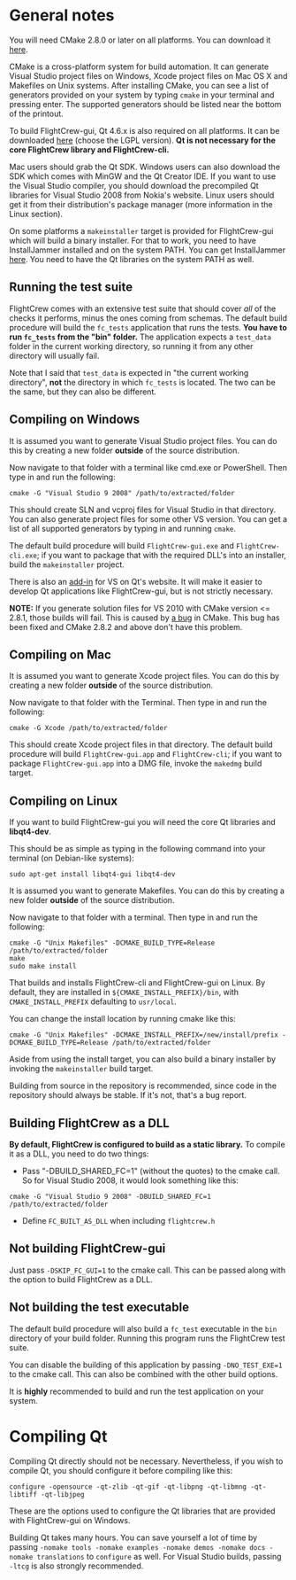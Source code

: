 # General notes #

You will need CMake 2.8.0 or later on all platforms. You can download it [here](http://www.cmake.org/cmake/resources/software.html).

CMake is a cross-platform system for build automation. It can
generate Visual Studio project files on Windows, Xcode project files
on Mac OS X and Makefiles on Unix systems. After installing CMake,
you can see a list of generators provided on your system by typing
`cmake` in your terminal and pressing enter. The supported generators
should be listed near the bottom of the printout.

To build FlightCrew-gui, Qt 4.6.x is also required on all platforms. It can be downloaded [here](http://qt.nokia.com/downloads) (choose the LGPL version). **Qt is not necessary for the core FlightCrew library and FlightCrew-cli.**

Mac users should grab the Qt SDK. Windows users can also download the
SDK which comes with MinGW and the Qt Creator IDE. If you want to use
the Visual Studio compiler, you should download the precompiled Qt libraries for Visual Studio 2008 from Nokia's website. Linux users should get it from
their distribution's package manager (more information in the Linux
section).

On some platforms a `makeinstaller` target is provided for FlightCrew-gui which will build
a binary installer. For that to work, you need to have InstallJammer
installed and on the system PATH. You can get InstallJammer [here](http://www.installjammer.com/). You need to have the Qt libraries on the system PATH as well.

## Running the test suite ##

FlightCrew comes with an extensive test suite that should cover _all_ of the checks it performs, minus the ones coming from schemas. The default build procedure will build the `fc_tests` application that runs the tests. **You have to run `fc_tests` from the "bin" folder.** The application expects a `test_data` folder in the current working directory, so running it from any other directory will usually fail.

Note that I said that `test_data` is expected in "the current working directory", **not** the directory in which `fc_tests` is located. The two can be the same, but they can also be different.

## Compiling on Windows ##

It is assumed you want to generate Visual Studio project files. You can
do this by creating a new folder **outside** of the source distribution.

Now navigate to that folder with a terminal like cmd.exe or PowerShell.
Then type in and run the following:
```
cmake -G "Visual Studio 9 2008" /path/to/extracted/folder
```
This should create SLN and vcproj files for Visual Studio in that directory.
You can also generate project files for some other VS version. You can get
a list of all supported generators by typing in and running `cmake`.

The default build procedure will build `FlightCrew-gui.exe` and `FlightCrew-cli.exe`; if you want to package that with the required DLL's into an installer, build the `makeinstaller`
project.

There is also an [add-in](http://www.qtsoftware.com/downloads/visual-studio-add-in) for VS on Qt's website. It will make it easier to develop Qt applications like FlightCrew-gui, but is not
strictly necessary.

**NOTE:** If you generate solution files for VS 2010 with CMake version <= 2.8.1, those builds will fail. This is caused by [a bug](http://www.cmake.org/Bug/view.php?id=10503) in CMake. This bug has been fixed and CMake 2.8.2 and above don't have this problem.

## Compiling on Mac ##

It is assumed you want to generate Xcode project files. You can
do this by creating a new folder **outside** of the source distribution.

Now navigate to that folder with the Terminal. Then type in and run
the following:
```
cmake -G Xcode /path/to/extracted/folder
```
This should create Xcode project files in that directory. The default build procedure will build `FlightCrew-gui.app` and `FlightCrew-cli`; if you want to package `FlightCrew-gui.app` into a DMG file, invoke the `makedmg` build target.

## Compiling on Linux ##

If you want to build FlightCrew-gui you will need the core Qt libraries and **libqt4-dev**.

This should be as simple as typing in the following command into your
terminal (on Debian-like systems):
```
sudo apt-get install libqt4-gui libqt4-dev
```
It is assumed you want to generate Makefiles. You can do this by creating
a new folder **outside** of the source distribution.

Now navigate to that folder with a terminal. Then type in and run
the following:
```
cmake -G "Unix Makefiles" -DCMAKE_BUILD_TYPE=Release /path/to/extracted/folder
make
sudo make install
```
That builds and installs FlightCrew-cli and FlightCrew-gui on Linux. By default, they are installed
in `${CMAKE_INSTALL_PREFIX}/bin`, with `CMAKE_INSTALL_PREFIX` defaulting to
`usr/local`.

You can change the install location by running cmake like this:
```
cmake -G "Unix Makefiles" -DCMAKE_INSTALL_PREFIX=/new/install/prefix -DCMAKE_BUILD_TYPE=Release /path/to/extracted/folder
```
Aside from using the install target, you can also build a binary
installer by invoking the `makeinstaller` build target.

Building from source in the repository is recommended, since code in the
repository should always be stable. If it's not, that's a bug report.

## Building FlightCrew as a DLL ##

**By default, FlightCrew is configured to build as a static library.** To compile it as a DLL, you need to do two things:
  * Pass "-DBUILD\_SHARED\_FC=1" (without the quotes) to the cmake call. So for Visual Studio 2008, it would look something like this:
```
cmake -G "Visual Studio 9 2008" -DBUILD_SHARED_FC=1 /path/to/extracted/folder
```
  * Define `FC_BUILT_AS_DLL` when including `flightcrew.h`

## Not building FlightCrew-gui ##

Just pass `-DSKIP_FC_GUI=1` to the cmake call. This can be passed along
with the option to build FlightCrew as a DLL.

## Not building the test executable ##

The default build procedure will also build a `fc_test` executable in the
`bin` directory of your build folder. Running this program runs the
FlightCrew test suite.

You can disable the building of this application by passing
`-DNO_TEST_EXE=1` to the cmake call. This can also be combined with the
other build options.

It is **highly** recommended to build and run the test application on your
system.

# Compiling Qt #

Compiling Qt directly should not be necessary. Nevertheless, if you wish to compile Qt, you should configure it before compiling like this:
```
configure -opensource -qt-zlib -qt-gif -qt-libpng -qt-libmng -qt-libtiff -qt-libjpeg
```
These are the options used to configure the Qt libraries that are provided with FlightCrew-gui on Windows.

Building Qt takes many hours. You can save yourself a lot of time by passing `-nomake tools -nomake examples -nomake demos -nomake docs -nomake translations` to `configure` as well. For Visual Studio builds, passing `-ltcg` is also strongly recommended.